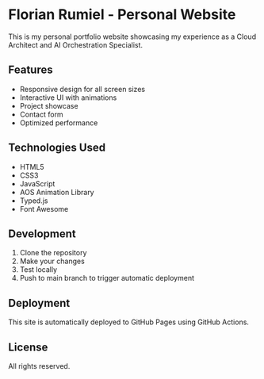 # Florian Rumiel - Personal Website

This is my personal portfolio website showcasing my experience as a Cloud Architect and AI Orchestration Specialist.

## Features

- Responsive design for all screen sizes
- Interactive UI with animations
- Project showcase
- Contact form
- Optimized performance

## Technologies Used

- HTML5
- CSS3
- JavaScript
- AOS Animation Library
- Typed.js
- Font Awesome

## Development

1. Clone the repository
2. Make your changes
3. Test locally
4. Push to main branch to trigger automatic deployment

## Deployment

This site is automatically deployed to GitHub Pages using GitHub Actions.

## License

All rights reserved.